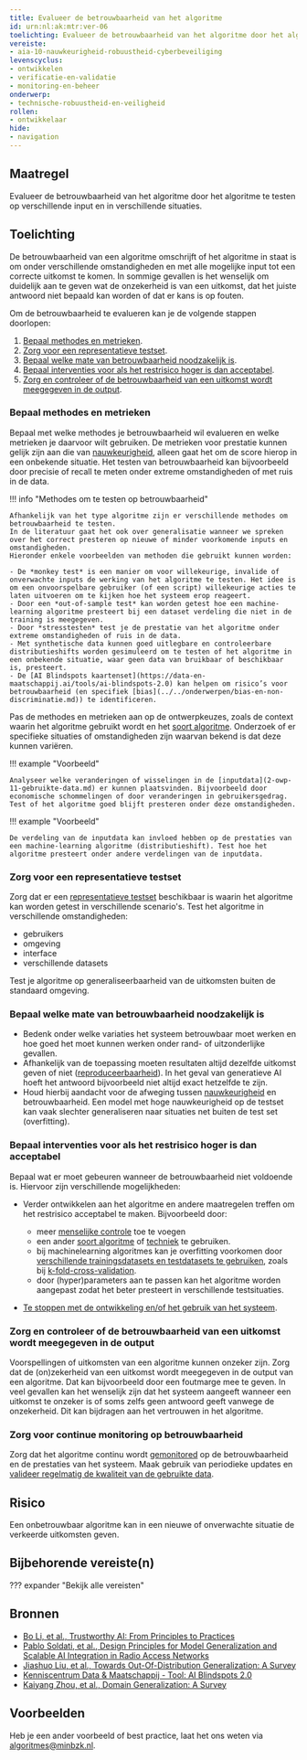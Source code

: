 ```yaml
---
title: Evalueer de betrouwbaarheid van het algoritme
id: urn:nl:ak:mtr:ver-06
toelichting: Evalueer de betrouwbaarheid van het algoritme door het algoritme te testen op verschillende input en in verschillende situaties.
vereiste:
- aia-10-nauwkeurigheid-robuustheid-cyberbeveiliging
levenscyclus:
- ontwikkelen
- verificatie-en-validatie
- monitoring-en-beheer
onderwerp:
- technische-robuustheid-en-veiligheid
rollen:
- ontwikkelaar
hide:
- navigation
---
```


<!-- tags -->

## Maatregel
Evalueer de betrouwbaarheid van het algoritme door het algoritme te testen op verschillende input en in verschillende situaties.

## Toelichting
De betrouwbaarheid van een algoritme omschrijft of het algoritme in staat is om onder verschillende omstandigheden en met alle mogelijke input tot een correcte uitkomst te komen.
In sommige gevallen is het wenselijk om duidelijk aan te geven wat de onzekerheid is van een uitkomst, dat het juiste antwoord niet bepaald kan worden of dat er kans is op fouten.

Om de betrouwbaarheid te evalueren kan je de volgende stappen doorlopen:

1. [Bepaal methodes en metrieken](#bepaal-methodes-en-metrieken).
2. [Zorg voor een representatieve testset](#zorg-voor-een-representatieve-testset).
3. [Bepaal welke mate van betrouwbaarheid noodzakelijk is](#bepaal-welke-mate-van-betrouwbaarheid-noodzakelijk-is).
4. [Bepaal interventies voor als het restrisico hoger is dan acceptabel](#bepaal-interventies-voor-als-het-restrisico-hoger-is-dan-acceptabel).
5. [Zorg en controleer of de betrouwbaarheid van een uitkomst wordt meegegeven in de output](#zorg-en-controleer-of-de-betrouwbaarheid-van-een-uitkomst-wordt-meegegeven-in-de-output).

### Bepaal methodes en metrieken
Bepaal met welke methodes je betrouwbaarheid wil evalueren en welke metrieken je daarvoor wilt gebruiken.
De metrieken voor prestatie kunnen gelijk zijn aan die van [nauwkeurigheid](5-ver-02-evalueer-nauwkeurigheid.md#metrieken), alleen gaat het om de score hierop in een onbekende situatie.
Het testen van betrouwbaarheid kan bijvoorbeeld door precisie of recall te meten onder extreme omstandigheden of met ruis in de data.

!!! info "Methodes om te testen op betrouwbaarheid"

    Afhankelijk van het type algoritme zijn er verschillende methodes om betrouwbaarheid te testen.
    In de literatuur gaat het ook over generalisatie wanneer we spreken over het correct presteren op nieuwe of minder voorkomende inputs en omstandigheden.
    Hieronder enkele voorbeelden van methoden die gebruikt kunnen worden:

    - De *monkey test* is een manier om voor willekeurige, invalide of onverwachte inputs de werking van het algoritme te testen. Het idee is om een onvoorspelbare gebruiker (of een script) willekeurige acties te laten uitvoeren om te kijken hoe het systeem erop reageert.
    - Door een *out-of-sample test* kan worden getest hoe een machine-learning algoritme presteert bij een dataset verdeling die niet in de training is meegegeven.
    - Door *stresstesten* test je de prestatie van het algoritme onder extreme omstandigheden of ruis in de data.
    - Met synthetische data kunnen goed uitlegbare en controleerbare distributieshifts worden gesimuleerd om te testen of het algoritme in een onbekende situatie, waar geen data van bruikbaar of beschikbaar is, presteert.
    - De [AI Blindspots kaartenset](https://data-en-maatschappij.ai/tools/ai-blindspots-2.0) kan helpen om risico’s voor betrouwbaarheid (en specifiek [bias](../../onderwerpen/bias-en-non-discriminatie.md)) te identificeren.

Pas de methodes en metrieken aan op de ontwerpkeuzes, zoals de context waarin het algoritme gebruikt wordt en het [soort algoritme](2-owp-05-soort-algoritme.md).
Onderzoek of er specifieke situaties of omstandigheden zijn waarvan bekend is dat deze kunnen variëren.

!!! example "Voorbeeld"

    Analyseer welke veranderingen of wisselingen in de [inputdata](2-owp-11-gebruikte-data.md) er kunnen plaatsvinden. Bijvoorbeeld door economische schommelingen of door veranderingen in gebruikersgedrag. Test of het algoritme goed blijft presteren onder deze omstandigheden.

!!! example "Voorbeeld"

    De verdeling van de inputdata kan invloed hebben op de prestaties van een machine-learning algoritme (distributieshift). Test hoe het algoritme presteert onder andere verdelingen van de inputdata.

### Zorg voor een representatieve testset
Zorg dat er een [representatieve testset](5-ver-04-representatieve-testomgeving.md) beschikbaar is waarin het algoritme kan worden getest in verschillende scenario's. Test het algoritme in verschillende omstandigheden:

- gebruikers
- omgeving
- interface
- verschillende datasets

Test je algoritme op generaliseerbaarheid van de uitkomsten buiten de standaard omgeving.

### Bepaal welke mate van betrouwbaarheid noodzakelijk is
- Bedenk onder welke variaties het systeem betrouwbaar moet werken en hoe goed het moet kunnen werken onder rand- of uitzonderlijke gevallen.
- Afhankelijk van de toepassing moeten resultaten altijd dezelfde uitkomst geven of niet ([reproduceerbaarheid](4-owk-07-reproduceerbaarheid.md)). In het geval van generatieve AI hoeft het antwoord bijvoorbeeld niet altijd exact hetzelfde te zijn.
- Houd hierbij aandacht voor de afweging tussen [nauwkeurigheid](5-ver-02-evalueer-nauwkeurigheid.md) en betrouwbaarheid. Een model met hoge nauwkeurigheid op de testset kan vaak slechter generaliseren naar situaties net buiten de test set (overfitting).

### Bepaal interventies voor als het restrisico hoger is dan acceptabel
Bepaal wat er moet gebeuren wanneer de betrouwbaarheid niet voldoende is. Hiervoor zijn verschillende mogelijkheden:

- Verder ontwikkelen aan het algoritme en andere maatregelen treffen om het restrisico acceptabel te maken. Bijvoorbeeld door:

    - meer [menselijke controle](../../onderwerpen/menselijke-controle.md) toe te voegen
    - een ander [soort algoritme](2-owp-05-soort-algoritme.md) of [techniek](2-owp-04-gebruikte-techniek.md) te gebruiken.
    - bij machinelearning algoritmes kan je overfitting voorkomen door [verschillende trainingsdatasets en testdatasets te gebruiken](3-dat-07-training-validatie-en-testdata.md), zoals bij [k-fold-cross-validation](3-dat-07-training-validatie-en-testdata.md#k-fold-cross-validation).
    - door (hyper)parameters aan te passen kan het algoritme worden aangepast zodat het beter presteert in verschillende testsituaties.

- [Te stoppen met de ontwikkeling en/of het gebruik van het systeem](../../levenscyclus/uitfaseren.md).

### Zorg en controleer of de betrouwbaarheid van een uitkomst wordt meegegeven in de output
Voorspellingen of uitkomsten van een algoritme kunnen onzeker zijn. Zorg dat de (on)zekerheid van een uitkomst wordt meegegeven in de output van een algoritme.
Dat kan bijvoorbeeld door een foutmarge mee te geven.
In veel gevallen kan het wenselijk zijn dat het systeem aangeeft wanneer een uitkomst te onzeker is of soms zelfs geen antwoord geeft vanwege de onzekerheid.
Dit kan bijdragen aan het vertrouwen in het algoritme.

### Zorg voor continue monitoring op betrouwbaarheid
Zorg dat het algoritme continu wordt [gemonitored](../../levenscyclus/monitoring-en-beheer.md) op de betrouwbaarheid en de prestaties van het systeem. Maak gebruik van periodieke updates en [valideer regelmatig de kwaliteit van de gebruikte data](3-dat-01-datakwaliteit.md).

## Risico
Een onbetrouwbaar algoritme kan in een nieuwe of onverwachte situatie de verkeerde uitkomsten geven.

## Bijbehorende vereiste(n)
??? expander "Bekijk alle vereisten"
    <!-- list_vereisten_on_maatregelen_page -->

## Bronnen
- [Bo Li, et al., Trustworthy AI: From Principles to Practices](https://arxiv.org/abs/2110.01167)
- [Pablo Soldati, et al., Design Principles for Model Generalization and Scalable AI Integration in Radio Access Networks](https://arxiv.org/abs/2306.06251v2)
- [Jiashuo Liu, et al., Towards Out-Of-Distribution Generalization: A Survey](https://arxiv.org/abs/2108.13624)
- [Kenniscentrum Data & Maatschappij - Tool: AI Blindspots 2.0](https://data-en-maatschappij.ai/tools/ai-blindspots-2.0)
- [Kaiyang Zhou, et al., Domain Generalization: A Survey](https://ieeexplore.ieee.org/abstract/document/9847099)

## Voorbeelden

Heb je een ander voorbeeld of best practice, laat het ons weten via [algoritmes@minbzk.nl](mailto:algoritmes@minbzk.nl).

